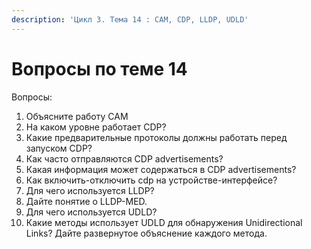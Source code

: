 ```yaml
---
description: 'Цикл 3. Тема 14 : СAM, CDP, LLDP, UDLD'
---
```


# Вопросы по теме 14

Вопросы:  
1. Объясните работу CAM  
2. На каком уровне работает CDP?  
3. Какие предварительные протоколы должны работать перед запуском CDP?  
4. Как часто отправляются CDP advertisements?  
5. Какая информация может содержаться в CDP advertisements?  
6. Как включить-отключить cdp на устройстве-интерфейсе?  
7. Для чего используется LLDP?  
8. Дайте понятие о LLDP-MED.  
9. Для чего используется UDLD?  
10. Какие методы использует UDLD для обнаружения Unidirectional Links? Дайте развернутое объяснение каждого метода.  



